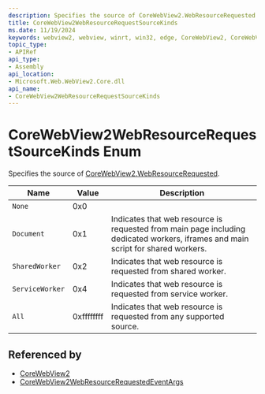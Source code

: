 ```yaml
---
description: Specifies the source of CoreWebView2.WebResourceRequested.
title: CoreWebView2WebResourceRequestSourceKinds
ms.date: 11/19/2024
keywords: webview2, webview, winrt, win32, edge, CoreWebView2, CoreWebView2Controller, browser control, edge html, CoreWebView2WebResourceRequestSourceKinds
topic_type:
- APIRef
api_type:
- Assembly
api_location:
- Microsoft.Web.WebView2.Core.dll
api_name:
- CoreWebView2WebResourceRequestSourceKinds
---
```


# CoreWebView2WebResourceRequestSourceKinds Enum

Specifies the source of [CoreWebView2.WebResourceRequested](corewebview2.md#webresourcerequested).

| Name |  Value | Description |
|--|--|--|
|`None` | 0x0  |  |
|`Document` | 0x1  |  Indicates that web resource is requested from main page including dedicated workers, iframes and main script for shared workers.|
|`SharedWorker` | 0x2  |  Indicates that web resource is requested from shared worker.|
|`ServiceWorker` | 0x4  |  Indicates that web resource is requested from service worker.|
|`All` | 0xffffffff  |  Indicates that web resource is requested from any supported source.|


## Referenced by

- [CoreWebView2](corewebview2.md)
- [CoreWebView2WebResourceRequestedEventArgs](corewebview2webresourcerequestedeventargs.md)
